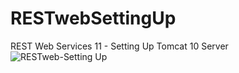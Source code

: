 # RESTwebSettingUp
REST Web Services 11 - Setting Up
Tomcat 10 Server
![RESTweb-Setting Up](https://user-images.githubusercontent.com/58922055/118381416-599bdf80-b5f3-11eb-9a20-cca6bbeb0099.PNG)

